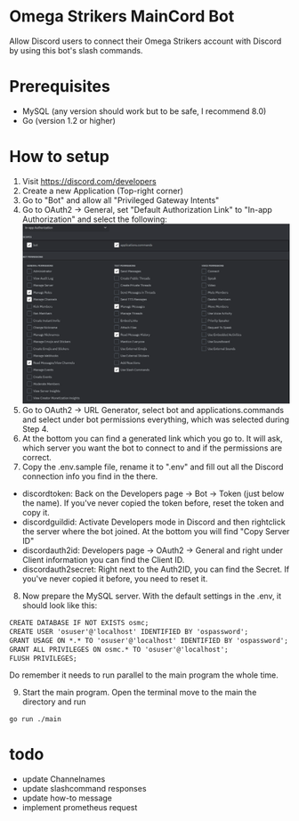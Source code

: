 # Omega Strikers MainCord Bot

Allow Discord users to connect their Omega Strikers account with Discord by using this bot's slash commands.

# Prerequisites

- MySQL (any version should work but to be safe, I recommend 8.0)
- Go (version 1.2 or higher)

# How to setup

1. Visit https://discord.com/developers
2. Create a new Application (Top-right corner)
3. Go to "Bot" and allow all "Privileged Gateway Intents"
4. Go to OAuth2 -> General, set "Default Authorization Link" to "In-app Authorization" and select the following:
![image1.png](images/image1.PNG)
5. Go to OAuth2 -> URL Generator, select bot and applications.commands and select under bot permissions everything, which was selected during Step 4.
6. At the bottom you can find a generated link which you go to. It will ask, which server you want the bot to connect to and if the permissions are correct.
7. Copy the .env.sample file, rename it to ".env" and fill out all the Discord connection info you find in the there.
* discordtoken: Back on the Developers page -> Bot -> Token (just below the name). If you've never copied the token before, reset the token and copy it.
* discordguildid: Activate Developers mode in Discord and then rightclick the server where the bot joined. At the bottom you will find "Copy Server ID"
* discordauth2id: Developers page -> OAuth2 -> General and right under Client information you can find the Client ID.
* discordauth2secret: Right next to the Auth2ID, you can find the Secret. If you've never copied it before, you need to reset it.
8. Now prepare the MySQL server. With the default settings in the .env, it should look like this:
```
CREATE DATABASE IF NOT EXISTS osmc;
CREATE USER 'osuser'@'localhost' IDENTIFIED BY 'ospassword';
GRANT USAGE ON *.* TO 'osuser'@'localhost' IDENTIFIED BY 'ospassword';
GRANT ALL PRIVILEGES ON osmc.* TO 'osuser'@'localhost';
FLUSH PRIVILEGES;
```
Do remember it needs to run parallel to the main program the whole time.

9. Start the main program. Open the terminal move to the main the directory and run
```
go run ./main
```

# todo

- update Channelnames
- update slashcommand responses
- update how-to message
- implement prometheus request